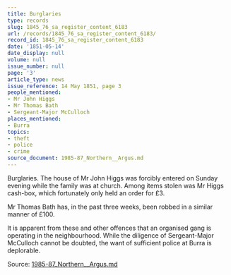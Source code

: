 ```yaml
---
title: Burglaries
type: records
slug: 1845_76_sa_register_content_6183
url: /records/1845_76_sa_register_content_6183/
record_id: 1845_76_sa_register_content_6183
date: '1851-05-14'
date_display: null
volume: null
issue_number: null
page: '3'
article_type: news
issue_reference: 14 May 1851, page 3
people_mentioned:
- Mr John Higgs
- Mr Thomas Bath
- Sergeant-Major McCulloch
places_mentioned:
- Burra
topics:
- theft
- police
- crime
source_document: 1985-87_Northern__Argus.md
---
```


Burglaries.  The house of Mr John Higgs was forcibly entered on Sunday evening while the family was at church.  Among items stolen was Mr Higgs cash-box, which fortunately only held an order for £3.

Mr Thomas Bath has, in the past three weeks, been robbed in a similar manner of £100.

It is apparent from these and other offences that an organised gang is operating in the neighbourhood.  While the diligence of Sergeant-Major McCulloch cannot be doubted, the want of sufficient police at Burra is deplorable.

Source: [1985-87_Northern__Argus.md](/downloads/markdown/1985-87_Northern__Argus.md)

